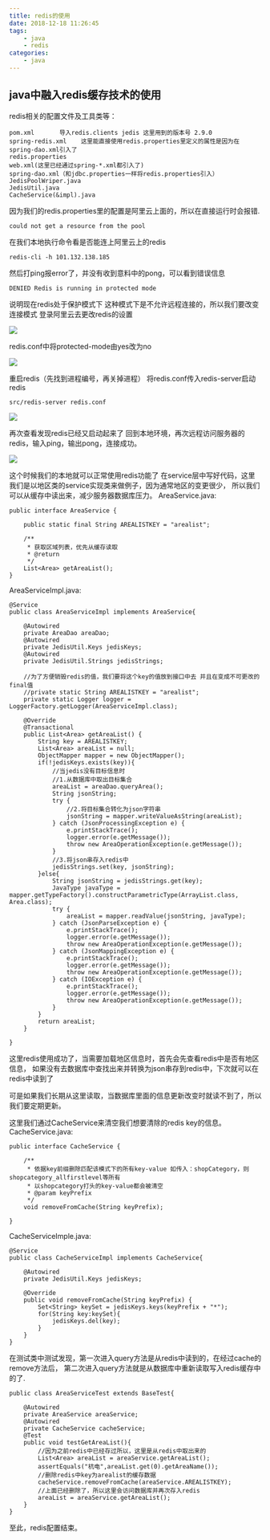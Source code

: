 ```yaml
---
title: redis的使用
date: 2018-12-18 11:26:45
tags:
	- java
	- redis
categories:
	- java
---
```

## java中融入redis缓存技术的使用

redis相关的配置文件及工具类等：

```
pom.xml       导入redis.clients jedis 这里用到的版本号 2.9.0
spring-redis.xml    这里能直接使用redis.properties里定义的属性是因为在spring-dao.xml引入了
redis.properties
web.xml(这里已经通过spring-*.xml都引入了)
spring-dao.xml（和jdbc.properties一样将redis.properties引入）
JedisPoolWriper.java
JedisUtil.java
CacheService(&impl).java
```

因为我们的redis.properties里的配置是阿里云上面的，所以在直接运行时会报错.

```
could not get a resource from the pool
```

在我们本地执行命令看是否能连上阿里云上的redis

```
redis-cli -h 101.132.138.185
```

然后打ping报error了，并没有收到意料中的pong，可以看到错误信息

```
DENIED Redis is running in protected mode
```

说明现在redis处于保护模式下 这种模式下是不允许远程连接的，所以我们要改变连接模式
登录阿里云去更改redis的设置

![](/uploads/181218redis/1.png)

redis.conf中将protected-mode由yes改为no

![](/uploads/181218redis/2.png)

重启redis（先找到进程编号，再关掉进程）
将redis.conf传入redis-server启动redis

```
src/redis-server redis.conf 
```

![](/uploads/181218redis/3.png)

再次查看发现redis已经又启动起来了
回到本地环境，再次远程访问服务器的redis，输入ping，输出pong，连接成功。

![](/uploads/181218redis/4.png)

这个时候我们的本地就可以正常使用redis功能了
在service层中写好代码，这里我们是以地区类的service实现类来做例子，因为通常地区的变更很少，
所以我们可以从缓存中读出来，减少服务器数据库压力。
AreaService.java:

```
public interface AreaService {

	public static final String AREALISTKEY = "arealist";
	
	/**
	 * 获取区域列表，优先从缓存读取
	 * @return
	 */
	List<Area> getAreaList();
}
```

AreaServiceImpl.java:

```
@Service
public class AreaServiceImpl implements AreaService{

	@Autowired
	private AreaDao areaDao;
	@Autowired
	private JedisUtil.Keys jedisKeys;
	@Autowired
	private JedisUtil.Strings jedisStrings;
	
	//为了方便销毁redis的值，我们要将这个key的值放到接口中去 并且在变成不可更改的final值
	//private static String AREALISTKEY = "arealist";
	private static Logger logger = LoggerFactory.getLogger(AreaServiceImpl.class);
	
	@Override
	@Transactional
	public List<Area> getAreaList() {
		String key = AREALISTKEY;
		List<Area> areaList = null;
		ObjectMapper mapper = new ObjectMapper();
		if(!jedisKeys.exists(key)){
			//当jedis没有目标信息时
			//1.从数据库中取出目标集合
			areaList = areaDao.queryArea();
			String jsonString;
			try {
				//2.将目标集合转化为json字符串
				jsonString = mapper.writeValueAsString(areaList);
			} catch (JsonProcessingException e) {
				e.printStackTrace();
				logger.error(e.getMessage());
				throw new AreaOperationException(e.getMessage());
			}
			//3.将json串存入redis中
			jedisStrings.set(key, jsonString);
		}else{
			String jsonString = jedisStrings.get(key);
			JavaType javaType = mapper.getTypeFactory().constructParametricType(ArrayList.class, Area.class);
			try {
				areaList = mapper.readValue(jsonString, javaType);
			} catch (JsonParseException e) {
				e.printStackTrace();
				logger.error(e.getMessage());
				throw new AreaOperationException(e.getMessage());
			} catch (JsonMappingException e) {
				e.printStackTrace();
				logger.error(e.getMessage());
				throw new AreaOperationException(e.getMessage());
			} catch (IOException e) {
				e.printStackTrace();
				logger.error(e.getMessage());
				throw new AreaOperationException(e.getMessage());
			}
		}
		return areaList;
	}
	
}
```

这里redis使用成功了，当需要加载地区信息时，首先会先查看redis中是否有地区信息，
如果没有去数据库中查找出来并转换为json串存到redis中，下次就可以在redis中读到了

可是如果我们长期从这里读取，当数据库里面的信息更新改变时就读不到了，所以我们要定期更新。

这里我们通过CacheService来清空我们想要清除的redis key的信息。
CacheService.java:

```
public interface CacheService {

	/**
	 * 依据key前缀删除匹配该模式下的所有key-value 如传入：shopCategory，则shopcategory_allfirstlevel等所有
	 * 以shopcategory打头的key-value都会被清空
	 * @param keyPrefix
	 */
	void removeFromCache(String keyPrefix);
	
}
```

CacheServiceImple.java:

```
@Service
public class CacheServiceImpl implements CacheService{

	@Autowired
	private JedisUtil.Keys jedisKeys;

	@Override
	public void removeFromCache(String keyPrefix) {
		Set<String> keySet = jedisKeys.keys(keyPrefix + "*");
		for(String key:keySet){
			jedisKeys.del(key);
		}
	}
}
```

在测试类中测试发现，第一次进入query方法是从redis中读到的，在经过cache的remove方法后，
第二次进入query方法就是从数据库中重新读取写入redis缓存中的了.

```
public class AreaServiceTest extends BaseTest{

	@Autowired
	private AreaService areaService;
	@Autowired
	private CacheService cacheService;
	@Test
	public void testGetAreaList(){
		//因为之前redis中已经存过所以，这里是从redis中取出来的
		List<Area> areaList = areaService.getAreaList();
		assertEquals("杭电",areaList.get(0).getAreaName());
		//删除redis中key为arealist的缓存数据
		cacheService.removeFromCache(areaService.AREALISTKEY);
		//上面已经删除了，所以这里会访问数据库并再次存入redis
		areaList = areaService.getAreaList();
	}
}
```

至此，redis配置结束。